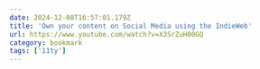 ```yaml
---
date: 2024-12-08T16:57:01.179Z
title: 'Own your content on Social Media using the IndieWeb'
url: https://www.youtube.com/watch?v=X3SrZuH00GQ
category: bookmark
tags: ['11ty']
---
```

